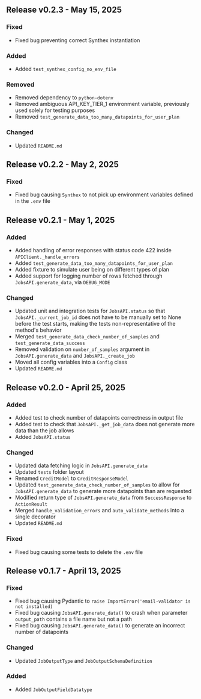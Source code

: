 ## Release v0.2.3 - May 15, 2025

### Fixed

- Fixed bug preventing correct Synthex instantiation

### Added

- Added `test_synthex_config_no_env_file`

### Removed

- Removed dependency to `python-dotenv`
- Removed ambiguous API_KEY_TIER_1 environment variable, previously used solely for testing purposes
- Removed `test_generate_data_too_many_datapoints_for_user_plan`

### Changed

- Updated `README.md`

## Release v0.2.2 - May 2, 2025

### Fixed

- Fixed bug causing `Synthex` to not pick up environment variables defined in the `.env` file

## Release v0.2.1 - May 1, 2025

### Added

- Added handling of error responses with status code 422 inside `APIClient._handle_errors`
- Added `test_generate_data_too_many_datapoints_for_user_plan`
- Added fixture to simulate user being on different types of plan
- Added support for logging number of rows fetched through `JobsAPI.generate_data`, via `DEBUG_MODE`

### Changed

- Updated unit and integration tests for `JobsAPI.status` so that `JobsAPI._current_job_id` does not have to be manually set to None before the test starts, making the tests non-representative of the method's behavior
- Merged `test_generate_data_check_number_of_samples` and `test_generate_data_success`
- Removed validation on `number_of_samples` argument in `JobsAPI.generate_data` and `JobsAPI._create_job`
- Moved all config variables into a `Config` class
- Updated `README.md`

## Release v0.2.0 - April 25, 2025

### Added

- Added test to check number of datapoints correctness in output file
- Added test to check that `JobsAPI._get_job_data` does not generate more data than the job allows
- Added `JobsAPI.status`

### Changed

- Updated data fetching logic in `JobsAPI.generate_data`
- Updated `tests` folder layout
- Renamed `CreditModel` to `CreditResponseModel`
- Updated `test_generate_data_check_number_of_samples` to allow for `JobsAPI.generate_data` to generate more datapoints than
  are requested
- Modified return type of `JobsAPI.generate_data` from `SuccessResponse` to `ActionResult`
- Merged `handle_validation_errors` and `auto_validate_methods` into a single decorator
- Updated `README.md`

### Fixed

- Fixed bug causing some tests to delete the `.env` file

## Release v0.1.7 - April 13, 2025

### Fixed

- Fixed bug causing Pydantic to `raise ImportError('email-validator is not installed)`
- Fixed bug causing `JobsAPI.generate_data()` to crash when parameter `output_path` contains a file name but not a path
- Fixed bug causing `JobsAPI.generate_data()` to generate an incorrect number of datapoints

### Changed

- Updated `JobOutputType` and `JobOutputSchemaDefinition`

### Added

- Added `JobOutputFieldDatatype`